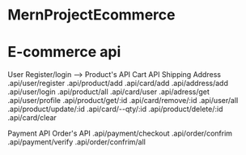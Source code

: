 # MernProjectEcommerce

# E-commerce api        
User Register/login -->    Product's API                    Cart API                    Shipping Address     
.api/user/register       .api/product/add                 .api/card/add                .api/address/add
.api/user/login          .api/product/all                 .api/card/user               .api/adress/get
.api/user/profile        .api/product/get/:id             .api/card/remove/:id
.api/user/all            .api/product/update/:id          .api/card/--qty/:id
                         .api/product/delete/:id          .api/card/clear

Payment API               Order's API 
.api/payment/checkout     .api/order/confrim
.api/payment/verify       .api/order/confrim/all




<!-- https://mernprojectecommerce-5.onrender.com -->